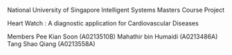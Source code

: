 National University of Singapore
Intelligent Systems Masters Course Project

Heart Watch : A diagnostic application for Cardiovascular Diseases

Members
Pee Kian Soon (A0213510B)
Mahathir bin Humaidi (A0213486A)
Tang Shao Qiang (A0213558A)

